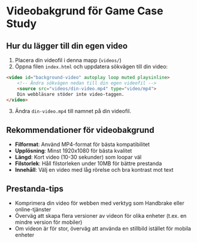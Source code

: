 # Videobakgrund för Game Case Study

## Hur du lägger till din egen video

1. Placera din videofil i denna mapp (`videos/`)
2. Öppna filen `index.html` och uppdatera sökvägen till din video:

```html
<video id="background-video" autoplay loop muted playsinline>
    <!-- Ändra sökvägen nedan till din egen videofil -->
    <source src="videos/din-video.mp4" type="video/mp4">
    Din webbläsare stöder inte video-taggen.
</video>
```

3. Ändra `din-video.mp4` till namnet på din videofil.

## Rekommendationer för videobakgrund

- **Filformat**: Använd MP4-format för bästa kompatibilitet
- **Upplösning**: Minst 1920x1080 för bästa kvalitet
- **Längd**: Kort video (10-30 sekunder) som loopar väl
- **Filstorlek**: Håll filstorleken under 10MB för bättre prestanda
- **Innehåll**: Välj en video med låg rörelse och bra kontrast mot text

## Prestanda-tips

- Komprimera din video för webben med verktyg som Handbrake eller online-tjänster
- Överväg att skapa flera versioner av videon för olika enheter (t.ex. en mindre version för mobiler)
- Om videon är för stor, överväg att använda en stillbild istället för mobila enheter